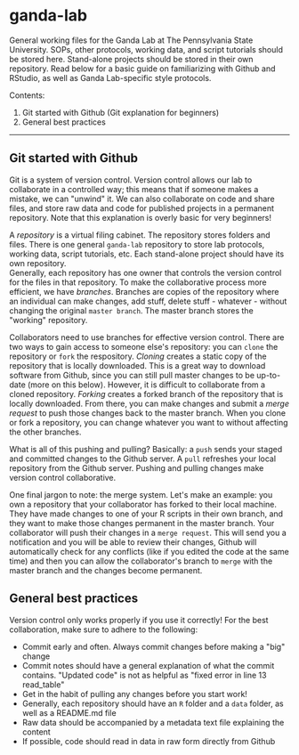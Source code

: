 # ganda-lab
General working files for the Ganda Lab at The Pennsylvania State University. SOPs, other protocols, working data, and script tutorials should be stored here. Stand-alone projects should be stored in their own repository. Read below for a basic guide on familiarizing with Github and RStudio, as well as Ganda Lab-specific style protocols.  

Contents:  
1. Git started with Github (Git explanation for beginners)
2. General best practices
---  


## Git started with Github  

Git is a system of version control. Version control allows our lab to collaborate in a controlled way; this means that if someone makes a mistake, we can "unwind" it. We can also collaborate on code and share files, and store raw data and code for published projects in a permanent repository. Note that this explanation is overly basic for very beginners!  

A *repository* is a virtual filing cabinet. The repository stores folders and files. There is one general `ganda-lab` repository to store lab protocols, working data, script tutorials, etc. Each stand-alone project should have its own repository.  
Generally, each repository has one owner that controls the version control for the files in that repository. To make the collaborative process more efficient, we have *branches*. Branches are copies of the repository where an individual can make changes, add stuff, delete stuff - whatever - without changing the original `master branch`. The master branch stores the "working" repository.  

Collaborators need to use branches for effective version control. There are two ways to gain access to someone else's repository: you can `clone` the repository or `fork` the respository. *Cloning* creates a static copy of the repository that is locally downloaded. This is a great way to download software from Github, since you can still pull master changes to be up-to-date (more on this below). However, it is difficult to collaborate from a cloned repository. *Forking* creates a forked branch of the repository that is locally downloaded. From there, you can make changes and submit a *merge request* to push those changes back to the master branch. When you clone or fork a repository, you can change whatever you want to without affecting the other branches. 

What is all of this pushing and pulling? Basically: a `push` sends your staged and committed changes to the Github server. A `pull` refreshes your local repository from the Github server. Pushing and pulling changes make version control collaborative.

One final jargon to note: the merge system. Let's make an example: you own a repository that your collaborator has forked to their local machine. They have made changes to one of your R scripts in their own branch, and they want to make those changes permanent in the master branch. Your collaborator will push their changes in a `merge request`. This will send you a notification and you will be able to review their changes, Github will automatically check for any conflicts (like if you edited the code at the same time) and then you can allow the collaborator's branch to `merge` with the master branch and the changes become permanent.  

## General best practices

Version control only works properly if you use it correctly! For the best collaboration, make sure to adhere to the following:  

* Commit early and often. Always commit changes before making a "big" change 
* Commit notes should have a general explanation of what the commit contains. "Updated code" is not as helpful as "fixed error in line 13 read_table"
* Get in the habit of pulling any changes before you start work! 
* Generally, each repository should have an `R` folder and a `data` folder, as well as a README.md file
* Raw data should be accompanied by a metadata text file explaining the content
* If possible, code should read in data in raw form directly from Github 
